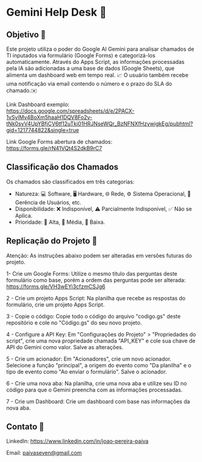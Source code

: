 # Gemini Help Desk 🤖

## Objetivo 🎯

Este projeto utiliza o poder do Google AI Gemini para analisar chamados de TI inputados via formulário (Google Forms) e categorizá-los automaticamente. Através do Apps Script, as informações processadas pela IA são adicionadas a uma base de dados (Google Sheets), que alimenta um dashboard web em tempo real. 📈 O usuário também recebe uma notificação via email contendo o número e o prazo do SLA do chamado.✉️

Link Dashboard exemplo: https://docs.google.com/spreadsheets/d/e/2PACX-1vSylMv4BoXm5haaH1DQV8Fo2v-tNk0syV4UpYBfjCV6tf12uTki01HRJNseWQr_BzNFNXfHzywigkEg/pubhtml?gid=1217744822&single=true

Link Google Forms abertura de chamados: https://forms.gle/rN41VQt4S2dkB9rC7

## Classificação dos Chamados

Os chamados são classificados em três categorias:

* Natureza: 💻 Software, 🖥️ Hardware, 🌐 Rede, ⚙️ Sistema Operacional, 👥 Gerência de Usuários, etc.
* Disponibilidade: ❌ Indisponível, ⚠️ Parcialmente Indisponível, ✅ Não se Aplica.
* Prioridade: 🔺 Alta, 🔶 Média, 🔷 Baixa.
  
## Replicação do Projeto 🔨

Atenção: As instruções abaixo podem ser alteradas em versões futuras do projeto.

1- Crie um Google Forms: Utilize o mesmo título das perguntas deste formulário como base, porém a ordem das perguntas pode ser alterada: https://forms.gle/VH3wEYi3cfzmCSJg6

2 - Crie um projeto Apps Script: Na planilha que recebe as respostas do formulário, crie um projeto Apps Script.

3 - Copie o código: Copie todo o código do arquivo "codigo.gs" deste repositório e cole no "Código.gs" do seu novo projeto.

4 - Configure a API Key: Em "Configurações do Projeto" > "Propriedades do script", crie uma nova propriedade chamada "API_KEY" e cole sua chave de API do Gemini como valor. Salve as alterações.

5 - Crie um acionador: Em "Acionadores", crie um novo acionador. Selecione a função "principal", a origem do evento como "Da planilha" e o tipo de evento como "Ao enviar o formulário". Salve o acionador.

6 - Crie uma nova aba: Na planilha, crie uma nova aba e utilize seu ID no código para que o Gemini preencha com as informações processadas.

7 - Crie um Dashboard: Crie um dashboard com base nas informações da nova aba.

## Contato 🤝

LinkedIn: https://www.linkedin.com/in/joao-pereira-paiva

Email: paivaseven@gmail.com
